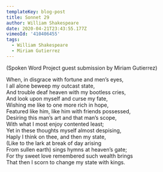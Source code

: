 ```yaml
---
templateKey: blog-post
title: Sonnet 29
author: William Shakespeare
date: 2020-04-21T23:43:55.177Z
vimeoId: '410406455'
tags:
  - William Shakespeare
  - Miriam Gutierrez
---
```

(Spoken Word Project guest submission by Miriam Gutierrez)



When, in disgrace with fortune and men’s eyes,\
I all alone beweep my outcast state,\
And trouble deaf heaven with my bootless cries,\
And look upon myself and curse my fate,\
Wishing me like to one more rich in hope,\
Featured like him, like him with friends possessed,\
Desiring this man’s art and that man’s scope,\
With what I most enjoy contented least;\
Yet in these thoughts myself almost despising,\
Haply I think on thee, and then my state,\
(Like to the lark at break of day arising\
From sullen earth) sings hymns at heaven’s gate;\
      For thy sweet love remembered such wealth brings\
      That then I scorn to change my state with kings.